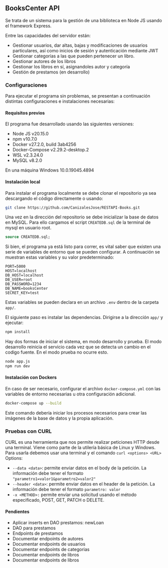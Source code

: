 ## BooksCenter API

Se trata de un sistema para la gestión de una biblioteca en Node JS usando el framework Express.

Entre las capacidades del servidor están:
- Gestionar usuarios, dar altas, bajas y modificaciones de usuarios particulares, así como inicios de sesión y autenticación mediante JWT
- Gestionar categorías a las que pueden pertenecer un libro.
- Gestionar autores de los libros
- Gestionar los libros en sí, asignandoles autor y categoría
- Gestión de prestamos (en desarrollo)

### Configuraciones

Para ejecutar el programa sin problemas, se presentan a continuación distintas configuraciones e instalaciones necesarias:

#### Requisitos previos

El programa fue desarrollado usando las siguientes versiones:

- Node JS v20.15.0
- npm v10.7.0
- Docker v27.2.0, build  3ab4256
- Docker-Compose v2.29.2-desktop.2
- WSL v2.3.24.0
- MySQL v8.2.0

En una máquina Windows 10.0.19045.4894

#### Instalación local

Para instalar el programa localmente se debe clonar el repositorio ya sea descargando el código directamente o usando:
```sh
git clone https://github.com/CanizalesJose/RESTAPI-Books.git
```

Una vez en la dirección del repositorio se debe inicializar la base de datos en MySQL. Para ello cargamos el script `CREATEDB.sql` de la terminal de mysql en usuario root.

```sql
source CREATEDB.sql;
```

Si bien, el programa ya está listo para correr, es vital saber que existen una serie de variables de entorno que se pueden configurar. A continuación se muestran estas variables y su valor predeterminado:

```
PORT=5000
HOST=localhost
DB_HOST=localhost
DB_USER=root
DB_PASSWORD=1234
DB_NAME=booksCenter
SECRET_KEY=test
```

Estas variables se pueden declara en un archivo `.env` dentro de la carpeta `app/`.

El siguiente paso es instalar las dependencias. Dirigirse a la dirección `app/` y ejecutar:
```sh
npm install
```

Hay dos formas de iniciar el sistema, en modo desarrollo y prueba. El modo desarrollo reinicia el servicio cada vez que se detecta un cambio en el codigo fuente. En el modo prueba no ocurre esto.
```sh
node app.js
npm run dev
```

#### Instalación con Dockers
En caso de ser necesario, configurar el archivo `docker-compose.yml` con las variables de entorno necesarias u otra configuración adicional.

```sh
docker-compose up --build
```

Este comando debería iniciar los procesos necesarios para crear las imágenes de la base de datos y la propia aplicación.


### Pruebas con CURL
CURL es una herramienta que nos permite realizar peticiones HTTP desde una terminal. Viene como parte de la utilería básica de Linux y Windows.
Para usarla debemos usar una terminal y el comando `curl <options> <URL>`
Options:
- `--data <data>`: permite enviar datos en el body de la petición. La información debe tener el formato `"parametro1=valor1&parametro2=valor2"`
- `--header <data>`: permite enviar datos en el header de la petición. La información debe tener el formato `parametro: valor`
- `-x <METHOD>:` permite envíar una solicitud usando el método especificado, POST, GET, PATCH o DELETE.

#### Pendientes
- Aplicar inserts en DAO prestamos: newLoan
- DAO para prestamos
- Endpoints de prestamos
- Documentar endpoints de autores
- Documentar endpoints de usuarios
- Documentar endpoints de categorias
- Documentar endpoints de libros
- Documentar endpoints de libros